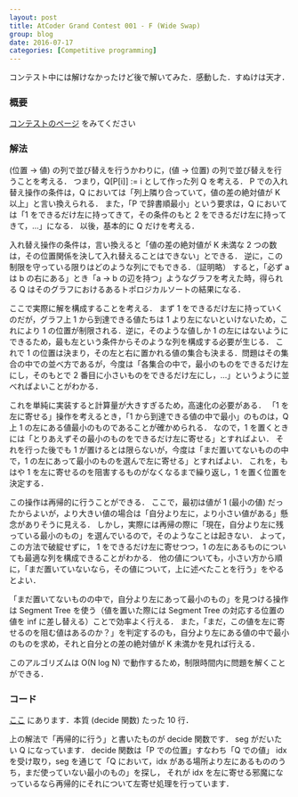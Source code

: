 ```yaml
---
layout: post
title: AtCoder Grand Contest 001 - F (Wide Swap)
group: blog
date: 2016-07-17
categories: [Competitive programming]
---
```


コンテスト中には解けなかったけど後で解いてみた．感動した．すぬけは天才．

### 概要
[コンテストのページ](http://agc001.contest.atcoder.jp/tasks/agc001_f) をみてください

### 解法
(位置 -> 値) の列で並び替えを行うかわりに，(値 -> 位置) の列で並び替えを行うことを考える．
つまり，Q[P[i]] := i として作った列 Q を考える．
P での入れ替え操作の条件は，Q においては「列上隣り合っていて，値の差の絶対値が K 以上」と言い換えられる．
また，「P で辞書順最小」という要求は，Q においては「1 をできるだけ左に持ってきて，その条件のもと 2 をできるだけ左に持ってきて，…」になる．
以後，基本的に Q だけを考える．

入れ替え操作の条件は，言い換えると「値の差の絶対値が K 未満な 2 つの数は，その位置関係を決して入れ替えることはできない」とできる．
逆に，この制限を守っている限りはどのような列にでもできる．（証明略）
すると，「必ず a は b の右にある」とき「a -> b の辺を持つ」ようなグラフを考えた時，得られる Q はそのグラフにおけるあるトポロジカルソートの結果になる．

ここで実際に解を構成することを考える．
まず 1 をできるだけ左に持っていくのだが，グラフ上 1 から到達できる値たちは 1 より左にないといけないため，これにより 1 の位置が制限される．逆に，そのような値しか 1 の左にはないようにできるため，最も左という条件からそのような列を構成する必要が生じる．
これで 1 の位置は決まり，その左と右に置かれる値の集合も決まる．問題はその集合の中での並べ方であるが，今度は「各集合の中で，最小のものをできるだけ左にし，そのもとで 2 番目に小さいものをできるだけ左にし，…」というように並べればよいことがわかる．

これを単純に実装すると計算量が大きすぎるため，高速化の必要がある．
「1 を左に寄せる」操作を考えるとき，「1 から到達できる値の中で最小」のものは，Q 上 1 の左にある値最小のものであることが確かめられる．
なので，1 を置くときには「とりあえずその最小のものをできるだけ左に寄せる」とすればよい．
それを行った後でも 1 が置けるとは限らないが，今度は「まだ置いてないものの中で，1 の左にあって最小のものを選んで左に寄せる」とすればよい．
これを，もはや 1 を左に寄せるのを阻害するものがなくなるまで繰り返し，1 を置く位置を決定する．

この操作は再帰的に行うことができる．
ここで，最初は値が 1 (最小の値) だったからよいが，より大きい値の場合は「自分より左に，より小さい値がある」懸念がありそうに見える．
しかし，実際には再帰の際に「現在，自分より左に残っている最小のもの」を選んでいるので，そのようなことは起きない．
よって，この方法で破綻せずに， 1 をできるだけ左に寄せつつ，1 の左にあるものについても最適な列を構成できることがわかる．
他の値についても，小さい方から順に，「まだ置いていないなら，その値について，上に述べたことを行う」をやるとよい．

「まだ置いてないものの中で，自分より左にあって最小のもの」を見つける操作は Segment Tree を使う（値を置いた際には Segment Tree の対応する位置の値を inf に差し替える）ことで効率よく行える．
また，「まだ，この値を左に寄せるのを阻む値はあるのか？」を判定するのも，自分より左にある値の中で最小のものを求め，それと自分との差の絶対値が K 未満かを見れば行える．

このアルゴリズムは O(N log N) で動作するため，制限時間内に問題を解くことができる．

### コード
[ここ](http://agc001.contest.atcoder.jp/submissions/810011) にあります．本質 (decide 関数) たった 10 行．

上の解法で「再帰的に行う」と書いたものが decide 関数です．
seg がだいたい Q になっています．
decide 関数は「P での位置」すなわち「Q での値」 idxを受け取り，seg を通じて「Q において，idx がある場所より左にあるもののうち，まだ使っていない最小のもの」を探し，
それが idx を左に寄せる邪魔になっているなら再帰的にそれについて左寄せ処理を行っています．
